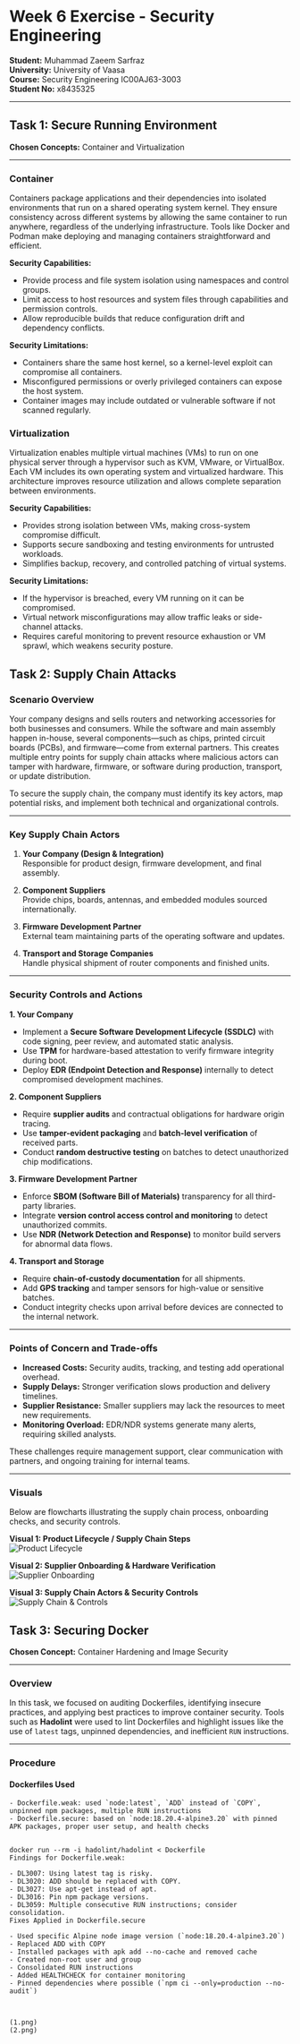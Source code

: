 # Week 6 Exercise - Security Engineering

**Student:** Muhammad Zaeem Sarfraz  
**University:** University of Vaasa  
**Course:** Security Engineering IC00AJ63-3003  
**Student No:** x8435325  

---

## Task 1: Secure Running Environment

**Chosen Concepts:** Container and Virtualization  

---

### **Container**
 
Containers package applications and their dependencies into isolated environments that run on a shared operating system kernel. They ensure consistency across different systems by allowing the same container to run anywhere, regardless of the underlying infrastructure. Tools like Docker and Podman make deploying and managing containers straightforward and efficient.  

**Security Capabilities:**  
- Provide process and file system isolation using namespaces and control groups.  
- Limit access to host resources and system files through capabilities and permission controls.  
- Allow reproducible builds that reduce configuration drift and dependency conflicts.  

**Security Limitations:**  
- Containers share the same host kernel, so a kernel-level exploit can compromise all containers.  
- Misconfigured permissions or overly privileged containers can expose the host system.  
- Container images may include outdated or vulnerable software if not scanned regularly.  

### **Virtualization**

Virtualization enables multiple virtual machines (VMs) to run on one physical server through a hypervisor such as KVM, VMware, or VirtualBox. Each VM includes its own operating system and virtualized hardware. This architecture improves resource utilization and allows complete separation between environments.  

**Security Capabilities:**  
- Provides strong isolation between VMs, making cross-system compromise difficult.  
- Supports secure sandboxing and testing environments for untrusted workloads.  
- Simplifies backup, recovery, and controlled patching of virtual systems.  

**Security Limitations:**  
- If the hypervisor is breached, every VM running on it can be compromised.  
- Virtual network misconfigurations may allow traffic leaks or side-channel attacks.  
- Requires careful monitoring to prevent resource exhaustion or VM sprawl, which weakens security posture.  

## Task 2: Supply Chain Attacks

### **Scenario Overview**

Your company designs and sells routers and networking accessories for both businesses and consumers. While the software and main assembly happen in-house, several components—such as chips, printed circuit boards (PCBs), and firmware—come from external partners. This creates multiple entry points for supply chain attacks where malicious actors can tamper with hardware, firmware, or software during production, transport, or update distribution.

To secure the supply chain, the company must identify its key actors, map potential risks, and implement both technical and organizational controls.

---

### **Key Supply Chain Actors**

1. **Your Company (Design & Integration)**  
   Responsible for product design, firmware development, and final assembly.

2. **Component Suppliers**  
   Provide chips, boards, antennas, and embedded modules sourced internationally.

3. **Firmware Development Partner**  
   External team maintaining parts of the operating software and updates.

4. **Transport and Storage Companies**  
   Handle physical shipment of router components and finished units.

---

### **Security Controls and Actions**

**1. Your Company**  
- Implement a **Secure Software Development Lifecycle (SSDLC)** with code signing, peer review, and automated static analysis.  
- Use **TPM** for hardware-based attestation to verify firmware integrity during boot.  
- Deploy **EDR (Endpoint Detection and Response)** internally to detect compromised development machines.  

**2. Component Suppliers**  
- Require **supplier audits** and contractual obligations for hardware origin tracing.  
- Use **tamper-evident packaging** and **batch-level verification** of received parts.  
- Conduct **random destructive testing** on batches to detect unauthorized chip modifications.  

**3. Firmware Development Partner**  
- Enforce **SBOM (Software Bill of Materials)** transparency for all third-party libraries.  
- Integrate **version control access control and monitoring** to detect unauthorized commits.  
- Use **NDR (Network Detection and Response)** to monitor build servers for abnormal data flows.  

**4. Transport and Storage**  
- Require **chain-of-custody documentation** for all shipments.  
- Add **GPS tracking** and tamper sensors for high-value or sensitive batches.  
- Conduct integrity checks upon arrival before devices are connected to the internal network.  

---

### **Points of Concern and Trade-offs**

- **Increased Costs:** Security audits, tracking, and testing add operational overhead.  
- **Supply Delays:** Stronger verification slows production and delivery timelines.  
- **Supplier Resistance:** Smaller suppliers may lack the resources to meet new requirements.  
- **Monitoring Overload:** EDR/NDR systems generate many alerts, requiring skilled analysts.  

These challenges require management support, clear communication with partners, and ongoing training for internal teams.


---
### Visuals

Below are flowcharts illustrating the supply chain process, onboarding checks, and security controls.

**Visual 1: Product Lifecycle / Supply Chain Steps**  
![Product Lifecycle](flowchart1.png)

**Visual 2: Supplier Onboarding & Hardware Verification**  
![Supplier Onboarding](flowchart2.png)

**Visual 3: Supply Chain Actors & Security Controls**  
![Supply Chain & Controls](flowchart3.png)



## Task 3: Securing Docker

**Chosen Concept:** Container Hardening and Image Security  

---

### Overview

In this task, we focused on auditing Dockerfiles, identifying insecure practices, and applying best practices to improve container security. Tools such as **Hadolint** were used to lint Dockerfiles and highlight issues like the use of `latest` tags, unpinned dependencies, and inefficient `RUN` instructions.

---

### Procedure

#### Dockerfiles Used

```text
- Dockerfile.weak: used `node:latest`, `ADD` instead of `COPY`, unpinned npm packages, multiple RUN instructions
- Dockerfile.secure: based on `node:18.20.4-alpine3.20` with pinned APK packages, proper user setup, and health checks


docker run --rm -i hadolint/hadolint < Dockerfile
Findings for Dockerfile.weak:

- DL3007: Using latest tag is risky.
- DL3020: ADD should be replaced with COPY.
- DL3027: Use apt-get instead of apt.
- DL3016: Pin npm package versions.
- DL3059: Multiple consecutive RUN instructions; consider consolidation.
Fixes Applied in Dockerfile.secure

- Used specific Alpine node image version (`node:18.20.4-alpine3.20`)
- Replaced ADD with COPY
- Installed packages with apk add --no-cache and removed cache
- Created non-root user and group
- Consolidated RUN instructions
- Added HEALTHCHECK for container monitoring
- Pinned dependencies where possible (`npm ci --only=production --no-audit`)



(1.png)
(2.png)
